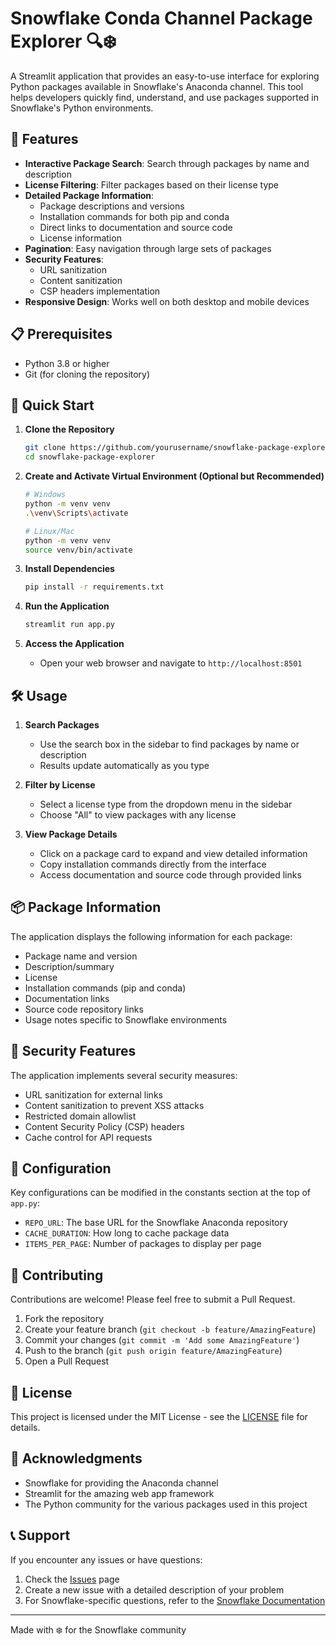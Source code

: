 # Snowflake Conda Channel Package Explorer 🔍❄️

A Streamlit application that provides an easy-to-use interface for exploring Python packages available in Snowflake's Anaconda channel. This tool helps developers quickly find, understand, and use packages supported in Snowflake's Python environments.

## 🌟 Features

- **Interactive Package Search**: Search through packages by name and description
- **License Filtering**: Filter packages based on their license type
- **Detailed Package Information**: 
  - Package descriptions and versions
  - Installation commands for both pip and conda
  - Direct links to documentation and source code
  - License information
- **Pagination**: Easy navigation through large sets of packages
- **Security Features**: 
  - URL sanitization
  - Content sanitization
  - CSP headers implementation
- **Responsive Design**: Works well on both desktop and mobile devices

## 📋 Prerequisites

- Python 3.8 or higher
- Git (for cloning the repository)

## 🚀 Quick Start

1. **Clone the Repository**
   ```bash
   git clone https://github.com/yourusername/snowflake-package-explorer.git
   cd snowflake-package-explorer
   ```

2. **Create and Activate Virtual Environment (Optional but Recommended)**
   ```bash
   # Windows
   python -m venv venv
   .\venv\Scripts\activate

   # Linux/Mac
   python -m venv venv
   source venv/bin/activate
   ```

3. **Install Dependencies**
   ```bash
   pip install -r requirements.txt
   ```

4. **Run the Application**
   ```bash
   streamlit run app.py
   ```

5. **Access the Application**
   - Open your web browser and navigate to `http://localhost:8501`

## 🛠️ Usage

1. **Search Packages**
   - Use the search box in the sidebar to find packages by name or description
   - Results update automatically as you type

2. **Filter by License**
   - Select a license type from the dropdown menu in the sidebar
   - Choose "All" to view packages with any license

3. **View Package Details**
   - Click on a package card to expand and view detailed information
   - Copy installation commands directly from the interface
   - Access documentation and source code through provided links

## 📦 Package Information

The application displays the following information for each package:
- Package name and version
- Description/summary
- License
- Installation commands (pip and conda)
- Documentation links
- Source code repository links
- Usage notes specific to Snowflake environments

## 🔐 Security Features

The application implements several security measures:
- URL sanitization for external links
- Content sanitization to prevent XSS attacks
- Restricted domain allowlist
- Content Security Policy (CSP) headers
- Cache control for API requests

## 🔧 Configuration

Key configurations can be modified in the constants section at the top of `app.py`:
- `REPO_URL`: The base URL for the Snowflake Anaconda repository
- `CACHE_DURATION`: How long to cache package data
- `ITEMS_PER_PAGE`: Number of packages to display per page

## 🤝 Contributing

Contributions are welcome! Please feel free to submit a Pull Request.

1. Fork the repository
2. Create your feature branch (`git checkout -b feature/AmazingFeature`)
3. Commit your changes (`git commit -m 'Add some AmazingFeature'`)
4. Push to the branch (`git push origin feature/AmazingFeature`)
5. Open a Pull Request

## 📄 License

This project is licensed under the MIT License - see the [LICENSE](LICENSE) file for details.

## 🙏 Acknowledgments

- Snowflake for providing the Anaconda channel
- Streamlit for the amazing web app framework
- The Python community for the various packages used in this project

## 📞 Support

If you encounter any issues or have questions:
1. Check the [Issues](https://github.com/yourusername/snowflake-package-explorer/issues) page
2. Create a new issue with a detailed description of your problem
3. For Snowflake-specific questions, refer to the [Snowflake Documentation](https://docs.snowflake.com/)

---
Made with ❄️ for the Snowflake community